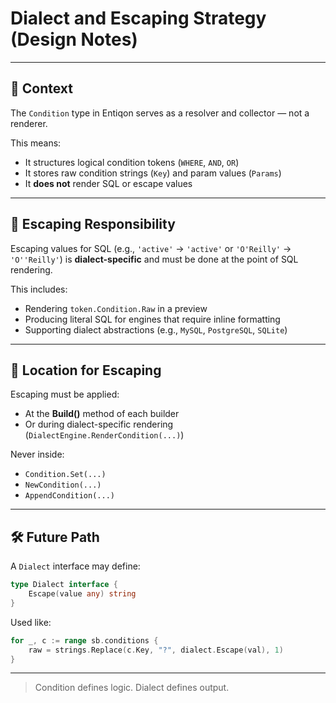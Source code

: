 # Dialect and Escaping Strategy (Design Notes)

---

## 🧠 Context

The `Condition` type in Entiqon serves as a resolver and collector — not a renderer.

This means:

- It structures logical condition tokens (`WHERE`, `AND`, `OR`)
- It stores raw condition strings (`Key`) and param values (`Params`)
- It **does not** render SQL or escape values

---

## 🔐 Escaping Responsibility

Escaping values for SQL (e.g., `'active'` → `'active'` or `'O'Reilly'` → `'O''Reilly'`) is **dialect-specific** and must be done at the point of SQL rendering.

This includes:
- Rendering `token.Condition.Raw` in a preview
- Producing literal SQL for engines that require inline formatting
- Supporting dialect abstractions (e.g., `MySQL`, `PostgreSQL`, `SQLite`)

---

## 📍 Location for Escaping

Escaping must be applied:

- At the **Build()** method of each builder
- Or during dialect-specific rendering (`DialectEngine.RenderCondition(...)`)

Never inside:
- `Condition.Set(...)`
- `NewCondition(...)`
- `AppendCondition(...)`

---

## 🛠️ Future Path

A `Dialect` interface may define:

```go
type Dialect interface {
	Escape(value any) string
}
```

Used like:
```go
for _, c := range sb.conditions {
	raw = strings.Replace(c.Key, "?", dialect.Escape(val), 1)
}
```

---

> Condition defines logic. Dialect defines output.
